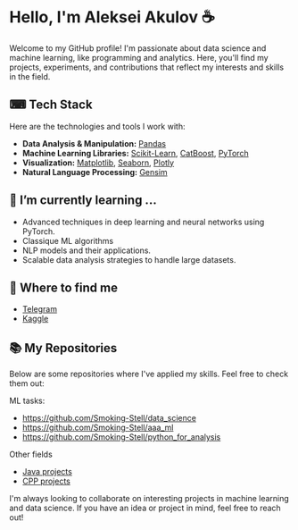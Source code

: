 # Hello, I'm Aleksei Akulov ☕

Welcome to my GitHub profile! I'm passionate about data science and machine learning, like programming and analytics. Here, you'll find my projects, experiments, and contributions that reflect my interests and skills in the field.

## ⌨ Tech Stack

Here are the technologies and tools I work with:

- **Data Analysis & Manipulation:** [Pandas](https://pandas.pydata.org/)
- **Machine Learning Libraries:** [Scikit-Learn](https://scikit-learn.org/stable/), [CatBoost](https://catboost.ai/), [PyTorch](https://pytorch.org/)
- **Visualization:** [Matplotlib](https://matplotlib.org/), [Seaborn](https://seaborn.pydata.org/), [Plotly](https://plotly.com/)
- **Natural Language Processing:** [Gensim](https://radimrehurek.com/gensim/)

## 🌱 I’m currently learning ...

- Advanced techniques in deep learning and neural networks using PyTorch.
- Classique ML algorithms
- NLP models and their applications.
- Scalable data analysis strategies to handle large datasets.

## 💼 Where to find me

- [Telegram](https://t.me/Smoking_Stell)
- [Kaggle](https://www.kaggle.com/alexeyakulov)

## 📚 My Repositories

Below are some repositories where I've applied my skills. Feel free to check them out:

ML tasks:
- https://github.com/Smoking-Stell/data_science
- https://github.com/Smoking-Stell/aaa_ml
- https://github.com/Smoking-Stell/python_for_analysis

Other fields
- [Java projects](https://github.com/Smoking-Stell/java_projects)
- [CPP projects](https://github.com/Smoking-Stell/CPP_projects)

I'm always looking to collaborate on interesting projects in machine learning and data science. If you have an idea or project in mind, feel free to reach out!

